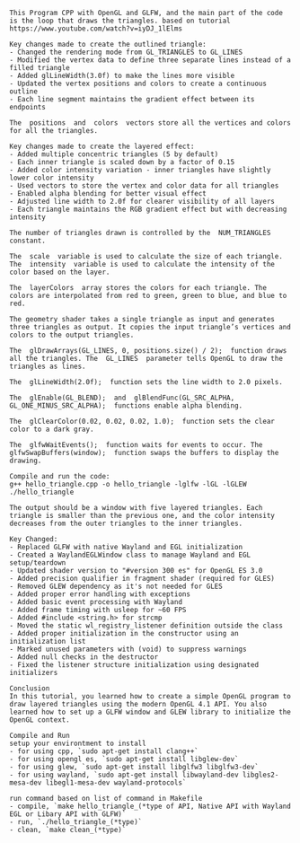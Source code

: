     This Program CPP with OpenGL and GLFW, and the main part of the code is the loop that draws the triangles. based on tutorial https://www.youtube.com/watch?v=iyDJ_1lElms
    
    Key changes made to create the outlined triangle:
    - Changed the rendering mode from GL_TRIANGLES to GL_LINES
    - Modified the vertex data to define three separate lines instead of a filled triangle
    - Added glLineWidth(3.0f) to make the lines more visible
    - Updated the vertex positions and colors to create a continuous outline
    - Each line segment maintains the gradient effect between its endpoints
    
    The  positions  and  colors  vectors store all the vertices and colors for all the triangles. 

    Key changes made to create the layered effect:
    - Added multiple concentric triangles (5 by default)
    - Each inner triangle is scaled down by a factor of 0.15
    - Added color intensity variation - inner triangles have slightly lower color intensity
    - Used vectors to store the vertex and color data for all triangles
    - Enabled alpha blending for better visual effect
    - Adjusted line width to 2.0f for clearer visibility of all layers
    - Each triangle maintains the RGB gradient effect but with decreasing intensity
    
    The number of triangles drawn is controlled by the  NUM_TRIANGLES  constant. 
    
    The  scale  variable is used to calculate the size of each triangle. The  intensity  variable is used to calculate the intensity of the color based on the layer. 

    The  layerColors  array stores the colors for each triangle. The colors are interpolated from red to green, green to blue, and blue to red.
 
    The geometry shader takes a single triangle as input and generates three triangles as output. It copies the input triangle’s vertices and colors to the output triangles. 
    
    The  glDrawArrays(GL_LINES, 0, positions.size() / 2);  function draws all the triangles. The  GL_LINES  parameter tells OpenGL to draw the triangles as lines. 
    
    The  glLineWidth(2.0f);  function sets the line width to 2.0 pixels. 
    
    The  glEnable(GL_BLEND);  and  glBlendFunc(GL_SRC_ALPHA, GL_ONE_MINUS_SRC_ALPHA);  functions enable alpha blending. 
    
    The  glClearColor(0.02, 0.02, 0.02, 1.0);  function sets the clear color to a dark gray. 
    
    The  glfwWaitEvents();  function waits for events to occur. The  glfwSwapBuffers(window);  function swaps the buffers to display the drawing. 
    
    Compile and run the code: 
    g++ hello_triangle.cpp -o hello_triangle -lglfw -lGL -lGLEW
    ./hello_triangle
    
    The output should be a window with five layered triangles. Each triangle is smaller than the previous one, and the color intensity decreases from the outer triangles to the inner triangles. 

    Key Changed:
    - Replaced GLFW with native Wayland and EGL initialization
    - Created a WaylandEGLWindow class to manage Wayland and EGL setup/teardown
    - Updated shader version to "#version 300 es" for OpenGL ES 3.0
    - Added precision qualifier in fragment shader (required for GLES)
    - Removed GLEW dependency as it's not needed for GLES
    - Added proper error handling with exceptions
    - Added basic event processing with Wayland
    - Added frame timing with usleep for ~60 FPS
    - Added #include <string.h> for strcmp
    - Moved the static wl_registry_listener definition outside the class
    - Added proper initialization in the constructor using an initialization list
    - Marked unused parameters with (void) to suppress warnings
    - Added null checks in the destructor
    - Fixed the listener structure initialization using designated initializers
    
    Conclusion 
    In this tutorial, you learned how to create a simple OpenGL program to draw layered triangles using the modern OpenGL 4.1 API. You also learned how to set up a GLFW window and GLEW library to initialize the OpenGL context.

    Compile and Run
    setup your environtment to install
    - for using cpp, `sudo apt-get install clang++`
    - for using opengl es, `sudo apt-get install libglew-dev`
    - for using glew, `sudo apt-get install libglfw3 libglfw3-dev`
    - for using wayland, `sudo apt-get install libwayland-dev libgles2-mesa-dev libegl1-mesa-dev wayland-protocols`

    run command based on list of command in Makefile
    - compile, `make hello_triangle_(*type of API, Native API with Wayland EGL or Libary API with GLFW)`
    - run, `./hello_triangle_(*type)`
    - clean, `make clean_(*type)`